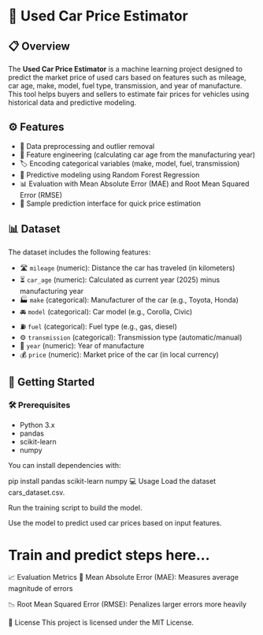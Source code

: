 # 🚗 Used Car Price Estimator

## 📋 Overview
The **Used Car Price Estimator** is a machine learning project designed to predict the market price of used cars based on features such as mileage, car age, make, model, fuel type, transmission, and year of manufacture. This tool helps buyers and sellers to estimate fair prices for vehicles using historical data and predictive modeling.

## ⚙️ Features
- 🧹 Data preprocessing and outlier removal  
- 🔧 Feature engineering (calculating car age from the manufacturing year)  
- 🏷️ Encoding categorical variables (make, model, fuel, transmission)  
- 🌲 Predictive modeling using Random Forest Regression  
- 📊 Evaluation with Mean Absolute Error (MAE) and Root Mean Squared Error (RMSE)  
- 🚀 Sample prediction interface for quick price estimation

## 📊 Dataset
The dataset includes the following features:
- 🛣️ `mileage` (numeric): Distance the car has traveled (in kilometers)  
- ⏳ `car_age` (numeric): Calculated as current year (2025) minus manufacturing year  
- 🏭 `make` (categorical): Manufacturer of the car (e.g., Toyota, Honda)  
- 🚘 `model` (categorical): Car model (e.g., Corolla, Civic)  
- ⛽ `fuel` (categorical): Fuel type (e.g., gas, diesel)  
- ⚙️ `transmission` (categorical): Transmission type (automatic/manual)  
- 📅 `year` (numeric): Year of manufacture  
- 💰 `price` (numeric): Market price of the car (in local currency)

## 🚀 Getting Started

### 🛠️ Prerequisites
- Python 3.x  
- pandas  
- scikit-learn  
- numpy  

You can install dependencies with:  

pip install pandas scikit-learn numpy
💻 Usage
Load the dataset cars_dataset.csv.

Run the training script to build the model.

Use the model to predict used car prices based on input features.

# Train and predict steps here...
📈 Evaluation Metrics
🎯 Mean Absolute Error (MAE): Measures average magnitude of errors

📉 Root Mean Squared Error (RMSE): Penalizes larger errors more heavily

📜 License
This project is licensed under the MIT License.


